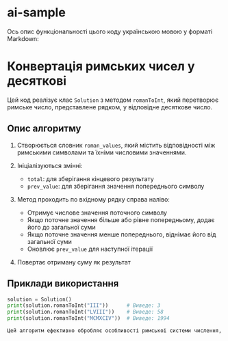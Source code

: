 # ai-sample
Ось опис функціональності цього коду українською мовою у форматі Markdown:

# Конвертація римських чисел у десяткові

Цей код реалізує клас `Solution` з методом `romanToInt`, який перетворює римське число, представлене рядком, у відповідне десяткове число.

## Опис алгоритму

1. Створюється словник `roman_values`, який містить відповідності між римськими символами та їхніми числовими значеннями.

2. Ініціалізуються змінні:
   - `total`: для зберігання кінцевого результату
   - `prev_value`: для зберігання значення попереднього символу

3. Метод проходить по вхідному рядку справа наліво:
   - Отримує числове значення поточного символу
   - Якщо поточне значення більше або рівне попередньому, додає його до загальної суми
   - Якщо поточне значення менше попереднього, віднімає його від загальної суми
   - Оновлює `prev_value` для наступної ітерації

4. Повертає отриману суму як результат

## Приклади використання

```python
solution = Solution()
print(solution.romanToInt("III"))      # Виведе: 3
print(solution.romanToInt("LVIII"))    # Виведе: 58
print(solution.romanToInt("MCMXCIV"))  # Виведе: 1994

Цей алгоритм ефективно обробляє особливості римської системи числення, включаючи випадки, коли менший символ перед більшим означає віднімання.

